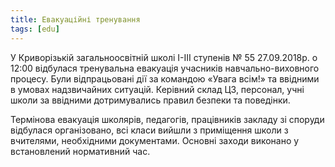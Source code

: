 ```yaml
---
title: Евакуаційні тренування
tags: [edu]
---
```


У Криворізькій загальноосвітній школі І-ІІІ ступенів № 55 27.09.2018р. о 12:00 відбулася тренувальна евакуація учасників навчально-виховного процесу. Були відпрацьовані дії за командою «Увага всім!» та ввідними в умовах надзвичайних ситуацій. Керівний склад ЦЗ, персонал, учні школи за ввідними дотримувались правил безпеки та поведінки.

Термінова евакуація школярів, педагогів, працівників закладу зі споруди відбулася організовано, всі класи вийшли з приміщення школи з вчителями, необхідними документами. Основні заходи виконано у встановлений нормативний час.

<slideshow id="72157701826140775"></slideshow>
